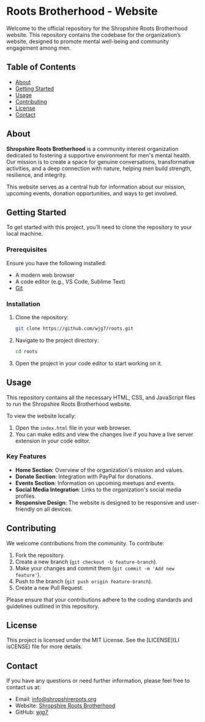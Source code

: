 # Roots Brotherhood - Website

Welcome to the official repository for the Shropshire Roots Brotherhood website. This repository contains the codebase for the organization’s website, designed to promote mental well-being and community engagement among men.

## Table of Contents

- [About](#about)
- [Getting Started](#getting-started)
- [Usage](#usage)
- [Contributing](#contributing)
- [License](#license)
- [Contact](#contact)

## About

**Shropshire Roots Brotherhood** is a community interest organization dedicated to fostering a supportive environment for men's mental health. Our mission is to create a space for genuine conversations, transformative activities, and a deep connection with nature, helping men build strength, resilience, and integrity.

This website serves as a central hub for information about our mission, upcoming events, donation opportunities, and ways to get involved.

## Getting Started

To get started with this project, you'll need to clone the repository to your local machine.

### Prerequisites

Ensure you have the following installed:

- A modern web browser
- A code editor (e.g., VS Code, Sublime Text)
- [Git](https://git-scm.com/)

### Installation

1. Clone the repository:

    ```bash
    git clone https://github.com/wjg7/roots.git
    ```

2. Navigate to the project directory:

    ```bash
    cd roots
    ```

3. Open the project in your code editor to start working on it.

## Usage

This repository contains all the necessary HTML, CSS, and JavaScript files to run the Shropshire Roots Brotherhood website. 

To view the website locally:

1. Open the `index.html` file in your web browser.
2. You can make edits and view the changes live if you have a live server extension in your code editor.

### Key Features

- **Home Section**: Overview of the organization's mission and values.
- **Donate Section**: Integration with PayPal for donations.
- **Events Section**: Information on upcoming meetups and events.
- **Social Media Integration**: Links to the organization's social media profiles.
- **Responsive Design**: The website is designed to be responsive and user-friendly on all devices.

## Contributing

We welcome contributions from the community. To contribute:

1. Fork the repository.
2. Create a new branch (`git checkout -b feature-branch`).
3. Make your changes and commit them (`git commit -m 'Add new feature'`).
4. Push to the branch (`git push origin feature-branch`).
5. Create a new Pull Request.

Please ensure that your contributions adhere to the coding standards and guidelines outlined in this repository.

## License

This project is licensed under the MIT License. See the [LICENSE](LI isCENSE) file for more details.

## Contact

If you have any questions or need further information, please feel free to contact us at:

- Email: info@shropshireroots.org
- Website: [Shropshire Roots Brotherhood](https://shropshireroots.org)
- GitHub: [wjg7](https://github.com/wjg7)
